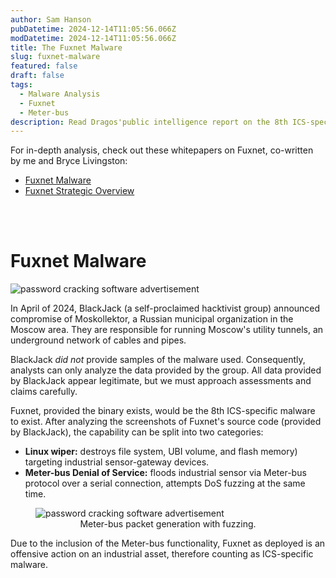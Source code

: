 ```yaml
---
author: Sam Hanson
pubDatetime: 2024-12-14T11:05:56.066Z
modDatetime: 2024-12-14T11:05:56.066Z
title: The Fuxnet Malware
slug: fuxnet-malware
featured: false
draft: false
tags:
  - Malware Analysis
  - Fuxnet
  - Meter-bus
description: Read Dragos'public intelligence report on the 8th ICS-specific malware, co-written by me and Bryce Livingston.
---
```


For in-depth analysis, check out these whitepapers on Fuxnet, co-written by me and Bryce Livingston:

- [Fuxnet Malware](https://hub.dragos.com/hubfs/Reports/WP_FUXNET_Final_2_CH.pdf)
- [Fuxnet Strategic Overview](https://hub.dragos.com/hubfs/Reports/Dragos_SB_Intel_Fuxnet_ICSMalware.pdf?hsLang=en)

</br></br>

# Fuxnet Malware

<div>
  <img src="/assets/facebook-hacked-moskollektor.png" class="sm:w-1/2 mx-auto" alt="password cracking software advertisement">
</div>

In April of 2024, BlackJack (a self-proclaimed hacktivist group) announced compromise of Moskollektor, a
Russian municipal organization in the Moscow area. They are responsible for running Moscow's utility tunnels, an underground network of cables and pipes.

BlackJack <i>did not</i> provide samples of the malware used. Consequently, analysts can only analyze the
data provided by the group. All data provided by BlackJack appear legitimate, but we must approach
assessments and claims carefully.

Fuxnet, provided the binary exists, would be the 8th ICS-specific malware to exist. After analyzing the screenshots
of Fuxnet's source code (provided by BlackJack), the capability can be split into two categories:

- <b>Linux wiper:</b> destroys file system, UBI volume, and flash memory) targeting industrial sensor-gateway devices.
- <b>Meter-bus Denial of Service:</b> floods industrial sensor via Meter-bus protocol over a serial connection, attempts
  DoS fuzzing at the same time.

<div>
  <figure>
  <img src="/assets/fuxnet_source_mbus_packet.png" class="sm:w-1/2 mx-auto" alt="password cracking software advertisement">
  <center><figcaption>Meter-bus packet generation with fuzzing.</figcaption></center>
  </figure>
</div>

Due to the inclusion of the Meter-bus functionality, Fuxnet as deployed is an offensive action on an
industrial asset, therefore counting as ICS-specific malware.
